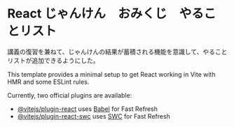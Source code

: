 # React じゃんけん　おみくじ　やることリスト
講義の復習を兼ねて、じゃんけんの結果が蓄積される機能を意識して、やることリストが追加できるようにした。

This template provides a minimal setup to get React working in Vite with HMR and some ESLint rules.

Currently, two official plugins are available:

- [@vitejs/plugin-react](https://github.com/vitejs/vite-plugin-react/blob/main/packages/plugin-react/README.md) uses [Babel](https://babeljs.io/) for Fast Refresh
- [@vitejs/plugin-react-swc](https://github.com/vitejs/vite-plugin-react-swc) uses [SWC](https://swc.rs/) for Fast Refresh
